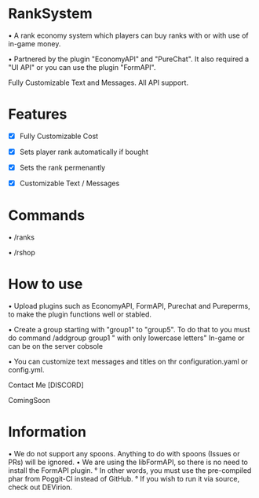 # RankSystem

• A rank economy system which players can buy ranks with or with use of in-game money.

• Partnered by the plugin "EconomyAPI" and "PureChat". It also required a "UI API" or you can use the plugin "FormAPI".

Fully Customizable Text and Messages. All API support.

# Features
- [x] Fully Customizable Cost

- [x] Sets player rank automatically if bought

- [x] Sets the rank permenantly

- [x] Customizable Text / Messages

# Commands
• /ranks

• /rshop

# How to use
• Upload plugins such as EconomyAPI, FormAPI, Purechat and Pureperms, to make the plugin functions well or stabled.

• Create a group starting with "group1" to "group5". To do that to you must do command /addgroup group1 " with only lowercase letters" In-game or can be on the server cobsole

• You can customize text messages and titles on thr configuration.yaml or config.yml.

Contact Me
[DISCORD]

ComingSoon

# Information
• We do not support any spoons. Anything to do with spoons (Issues or PRs) will be ignored. • We are using the libFormAPI, so there is no need to install the FormAPI plugin. ° In other words, you must use the pre-compiled phar from Poggit-CI instead of GitHub. ° If you wish to run it via source, check out DEVirion.

